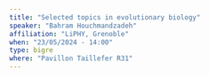 ```yaml
---
title: "Selected topics in evolutionary biology"
speaker: "Bahram Houchmandzadeh"
affiliation: "LiPHY, Grenoble"
when: "23/05/2024 - 14:00"
type: bigre
where: "Pavillon Taillefer R31"
---
```

